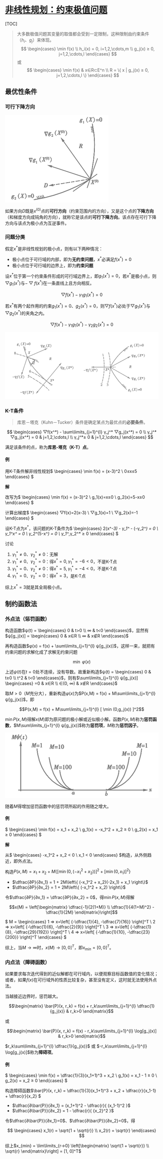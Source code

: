 <link rel='stylesheet' href='../../../style/index.css'>
<script src='../../../style/index.js'></script>

# [非线性规划：约束极值问题](../index.html)

[TOC]

>大多数极值问题其变量的取值都会受到一定限制，这种限制由约束条件（$h_i$、$g_j$）来体现。
>$$
    \begin{cases}
        \min f(x)
    \\  h_i(x) = 0, i=1,2,\cdots,m
    \\  g_j(x) ≥ 0, j=1,2,\cdots,l
    \end{cases}
>$$ 或 $$
    \begin{cases}
        \min f(x) & x∈R⊂E^n
    \\  R = \{ x | g_j(x) ≥ 0, j=1,2,\cdots,l \}
    \end{cases}
>$$

## 最优性条件

### 可行下降方向

![](./images/D.png)

如果方向$D$既是$x^{(0)}$点的**可行方向**（约束范围内的方向），又是这个点的**下降方向**（和梯度方向成钝角的方向），就称它是该点的**可行下降方向**。该点存在可行下降方向与该点为极小点为互逆事件。

### 问题分类

假定$x^*$是非线性规划的极小点，则有以下两种情况：

- 极小点位于可行域的内部，即为**无约束问题**，$x^*$必满足$f(x^*) = 0$
- 极小点位于可行域的边界上，即为**约束问题**

设$x^*$位于第一个约束条件形成的可行域边界上，即$g_1(x^*)=0$，若$x^*$是极小点，则$▽g_1(x^*)$与$-▽f(x^*)$在一条直线上且方向相反。

$$▽f(x^*) - γ_1g_1(x^*) = 0$$

若$x^*$有两个起作用的约束$g_1(x^*)=0$、$g_2(x^*)=0$，则$▽f(x^*)$必处于$▽g_1(x^*)$与$▽g_2(x^*)$的夹角之内。

$$▽f(x^*) - γ_1g_1(x^*) - γ_2g_2(x^*) = 0$$

![](./images/KT.png)

### K-T条件
>库恩－塔克（Kuhn－Tucker）条件是确定某点为最优点的**必要条件**。

$$
    \begin{cases}
        ▽f(x^*) - \sum\limits_{j=1}^{l} γ_j^* ▽g_j(x^*) = 0
    \\  γ_j^* ▽g_j(x^*) = 0 & j=1,2,\cdots,l
    \\  γ_j^*≥ 0 & j=1,2,\cdots,l
    \end{cases}
$$

满足该条件的点，称为**库恩-塔克（K-T）点**。

#### 例

用K-T条件解非线性规划$
    \begin{cases}
        \min f(x) = (x-3)^2
    \\  0≤x≤5
    \end{cases}
$

**解**

改写为$
    \begin{cases}
        \min f(x) = (x-3)^2
    \\  g_1(x)=x≥0
    \\  g_2(x)=5-x≥0
    \end{cases}
$

计算出梯度$
    \begin{cases}
        ▽f(x)=2(x-3)
    \\  ▽g_1(x)=1
    \\  ▽g_2(x)=-1
    \end{cases}
$

设K-T点为$x^*$，该问题的K-T条件为$
    \begin{cases}
        2(x^*-3) - γ_1^* - (-γ_2^*) = 0
    \\  γ_1^*x^* = 0
    \\  γ_2^*(5-x^*) = 0
    \\  γ_1^*,γ_2^* ≥ 0
    \end{cases}
$

讨论

1. $γ_1^*≠0$、$γ_2^*≠0$：无解
2. $γ_1^*≠0$、$γ_2^*=0$：得$x^*=0,γ_1^*=-6<0$，不是K-T点
3. $γ_1^*=0$、$γ_2^*≠0$：得$x^*=5,γ_1^*=-4<0$，不是K-T点
4. $γ_1^*=0$、$γ_2^*=0$：得$x^*=3$，是K-T点

综上$x^*=3$就是其全局极小点。

## 制约函数法

### 外点法（惩罚函数）

构造函数$ψ(t) = \begin{cases}
    0 & t>0
\\  ∞ & t<0
\end{cases}$，显然有$ψ[g_j(x)] = \begin{cases}
    0 & x∈R
\\  ∞ & x∉R
\end{cases}$

再构造函数$φ(x) = f(x) + \sum\limits_{j=1}^{l} ψ[g_j(x)]$，这样一来，就把有约束问题的求解化成了求解无约束问题

$$\min \ φ(x)$$

上述$ψ(t)$在$t=0$处不连续，没有导数。故重新构造$ψ(t) = \begin{cases}
    0   & t≥0
\\  t^2 & t<0
\end{cases}$，则有$\sum\limits_{j=1}^{l} ψ[g_j(x)] \begin{cases}
    =0       & x∈R
\\  ∈(0, ∞) & x∉R
\end{cases}$

取$M>0$（$M$充分大），重新构造$φ(x)$为$P(x,M) = f(x) + M\sum\limits_{j=1}^{l} ψ[g_j(x)]$，即

$$P(x,M) = f(x) + M\sum\limits_{j=1}^{l} [ \min (0,g_j(x)) ]^2$$

$\min P(x, M)$得解$x(M)$即为原问题的极小解或近似极小解。函数$P(x, M)$称为**惩罚函数**，$M\sum\limits_{j=1}^{l} ψ[g_j(x)]$称为**惩罚项**，$M$称为**惩罚因子**。

![](./images/PenaltyFactor.png)

随着$M$得增加惩罚函数中的惩罚项所起的作用随之增大。

#### 例

$
    \begin{cases}
        \min f(x) = x_1 + x_2
    \\  g_1(x) = -x_1^2 + x_2 ≥ 0
    \\  g_2(x) = x_1 ≥ 0
    \end{cases}
$

**解**

从$
    \begin{cases}
        -x_1^2 + x_2 < 0
    \\  x_1 < 0
    \end{cases}
$构造，从外侧趋近，即外点法。

构造$P(x,M) = x_1 + x_2 + M\left\{ 
    [ \min (0, (-x_1^2 + x_2)) ]^2 +
    [ \min (0, x_1) ]^2
\right\}$

- $\dfrac{∂P}{∂x_1} = 1 + 2M\left\{
    (-x_1^2 + x_2)(-2x_1) +
    x_1
\right\}$
- $\dfrac{∂P}{∂x_2} = 1 + 2M\left\{ 
    (-x_1^2 + x_2)
\right\}$

令$\dfrac{∂P}{∂x_1} = \dfrac{∂P}{∂x_2} = 0$，得$\min P(x, M)$得解

$$x(M) = \left[\begin{matrix}
        \dfrac{-1}{2(1+M)}
    \\  \dfrac{1}{4(1+M)^2} - \dfrac{1}{2M}
\end{matrix}\right]$$

$
    M = \begin{cases}
        1 ⇒ x=\left[ {-\dfrac{1}{4}, -\dfrac{7}{16}} \right]^T
    \\  2 ⇒ x=\left[ {-\dfrac{1}{6}, -\dfrac{2}{9}} \right]^T
    \\  3 ⇒ x=\left[ {-\dfrac{1}{8}, -\dfrac{29}{192}} \right]^T
    \\  4 ⇒ x=\left[ {-\dfrac{1}{10}, -\dfrac{23}{200}} \right]^T
    \end{cases}
$

综上，当$M→∞$时，$x(M)→[0, 0]^T$，即$x_{min}=[0, 0]^T$。

### 内点法（障碍函数）

如果要求每次迭代得到的近似解都在可行域内，以便观察目标函数值的变化情况；或者，如果$f(x)$在可行域外的性质比较复杂，甚至没有定义，这时就无法使用外点法。

当越接近边界时，惩罚越大。

$$\begin{matrix}
        \bar{P}(x, r_k) = f(x) + r_k\sum\limits_{j=1}^{l} \dfrac{1}{g_j(x)}
    &   r_k>0
\end{matrix}$$

或

$$\begin{matrix}
        \bar{P}(x, r_k) = f(x) - r_k\sum\limits_{j=1}^{l} \log[g_j(x)]
    &   r_k>0
\end{matrix}$$

$r_k\sum\limits_{j=1}^{l} \dfrac{1}{g_j(x)}$ 或 $-r_k\sum\limits_{j=1}^{l} \log[g_j(x)]$称为**障碍项**。

#### 例

$
    \begin{cases}
        \min f(x) = \dfrac{1}{3}(x_1+1)^3 + x_2
    \\  g_1(x) = x_1 - 1 ≥ 0
    \\  g_2(x) = x_2 ≥ 0
    \end{cases}
$

构造障碍函数$\bar{P}(x, r_k) = 
    \dfrac{1}{3}(x_1+1)^3 + x_2 +
    \dfrac{r}{x_1-1} + 
    \dfrac{r}{x_2}
$

- $\dfrac{∂\bar{P}}{∂x_1} = (x_1+1)^2 - \dfrac{r}{ (x_1-1)^2 }$
- $\dfrac{∂\bar{P}}{∂x_2} = 1 - \dfrac{r}{ {x_2}^2 }$

令$\dfrac{∂\bar{P}}{∂x_1}=0$、$\dfrac{∂\bar{P}}{∂x_2}=0$，得

$$
    \begin{cases}
        x_1(r) = \sqrt{1 + \sqrt{r}}
    \\  x_2(r) = \sqrt{r}
    \end{cases}
$$

综上$x_{min} = \lim\limits_{r→0} \left[\begin{matrix}
    \sqrt{1 + \sqrt{r}} \\ \sqrt{r}
\end{matrix}\right] = [1, 0]^T$

